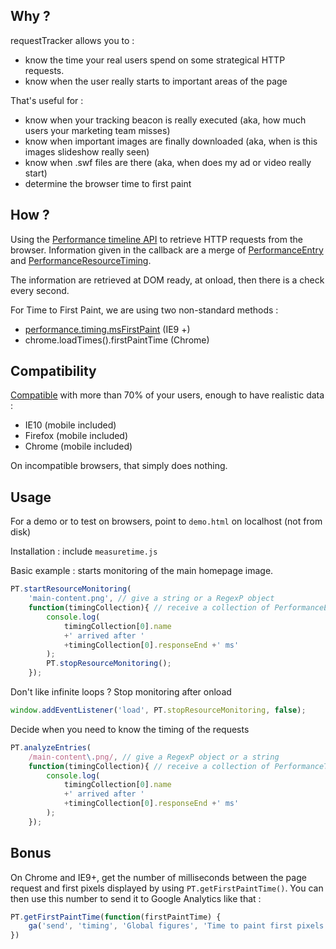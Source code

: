 Why ?
-

requestTracker allows you to :
* know the time your real users spend on some strategical HTTP requests.
* know when the user really starts to important areas of the page

That's useful for :
* know when your tracking beacon is really executed (aka, how much users your marketing team misses)
* know when important images are finally downloaded (aka, when is this images slideshow really seen)
* know when .swf files are there (aka, when does my ad or video really start)
* determine the browser time to first paint

How ?
-

Using the [Performance timeline API](http://www.w3.org/TR/performance-timeline/) to retrieve HTTP requests from the browser. Information given in the callback are a merge of [PerformanceEntry](http://www.w3.org/TR/performance-timeline/#sec-PerformanceEntry-interface) and [PerformanceResourceTiming](http://www.w3.org/TR/resource-timing/#performanceresourcetiming).

The information are retrieved at DOM ready, at onload, then there is a check every second.

For Time to First Paint, we are using two non-standard methods :
* [performance.timing.msFirstPaint](http://msdn.microsoft.com/en-us/library/ie/ff974719(v=vs.85).aspx) (IE9 +)
* chrome.loadTimes().firstPaintTime (Chrome)

Compatibility
-

[Compatible](http://caniuse.com/#feat=resource-timing) with more than 70% of your users, enough to have realistic data :
* IE10 (mobile included)
* Firefox (mobile included)
* Chrome (mobile included)

On incompatible browsers, that simply does nothing.

Usage
-

For a demo or to test on browsers, point to <code>demo.html</code> on localhost (not from disk)

Installation : include <code>measuretime.js</code>

Basic example : starts monitoring of the main homepage image.

```javascript
PT.startResourceMonitoring(
	'main-content.png', // give a string or a RegexP object
	function(timingCollection){ // receive a collection of PerformanceEntry + PerformanceResourceTiming objects
		console.log(
			timingCollection[0].name
			+' arrived after '
			+timingCollection[0].responseEnd +' ms'
		);
		PT.stopResourceMonitoring();
	});
```

Don't like infinite loops ? Stop monitoring after onload

```javascript
window.addEventListener('load', PT.stopResourceMonitoring, false);
```

Decide when you need to know the timing of the requests

```javascript
PT.analyzeEntries(
	/main-content\.png/, // give a RegexP object or a string
	function(timingCollection){ // receive a collection of PerformanceTiming objects
		console.log(
			timingCollection[0].name
			+' arrived after '
			+timingCollection[0].responseEnd +' ms'
		);
	});
```

Bonus
-

On Chrome and IE9+, get the number of milliseconds between the page request and first pixels displayed by using <code>PT.getFirstPaintTime()</code>. You can then use this number to send it to Google Analytics like that :

```javascript
PT.getFirstPaintTime(function(firstPaintTime) {
	ga('send', 'timing', 'Global figures', 'Time to paint first pixels', firstPaintTime)
})
```

